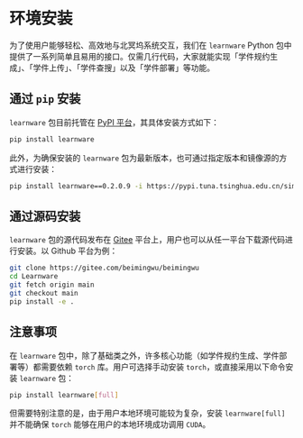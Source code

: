 # 环境安装

为了使用户能够轻松、高效地与北冥坞系统交互，我们在 `learnware` Python 包中提供了一系列简单且易用的接口。仅需几行代码，大家就能实现「学件规约生成」、「学件上传」、「学件查搜」以及「学件部署」等功能。

## 通过 `pip` 安装

`learnware` 包目前托管在 [PyPI 平台](https://pypi.org/project/learnware/)，其具体安装方式如下：
```bash
pip install learnware
```

此外，为确保安装的 `learnware` 包为最新版本，也可通过指定版本和镜像源的方式进行安装：
```bash
pip install learnware==0.2.0.9 -i https://pypi.tuna.tsinghua.edu.cn/simple
```

## 通过源码安装

`learnware` 包的源代码发布在 [Gitee](https://gitee.com/beimingwu/beimingwu) 平台上，用户也可以从任一平台下载源代码进行安装。以 Github 平台为例：
```bash
git clone https://gitee.com/beimingwu/beimingwu
cd Learnware
git fetch origin main
git checkout main
pip install -e .
```

## 注意事项

在 `learnware` 包中，除了基础类之外，许多核心功能（如学件规约生成、学件部署等）都需要依赖 `torch` 库。用户可选择手动安装 `torch`，或直接采用以下命令安装 `learnware` 包：
```bash
pip install learnware[full]
```
但需要特别注意的是，由于用户本地环境可能较为复杂，安装 `learnware[full]` 并不能确保 `torch` 能够在用户的本地环境成功调用 `CUDA`。
